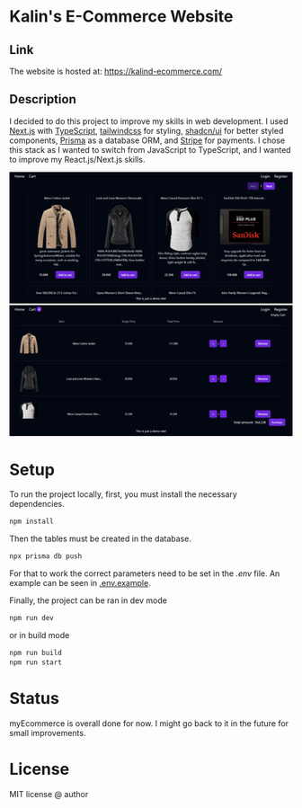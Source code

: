 # Kalin's E-Commerce Website

## Link
The website is hosted at: https://kalind-ecommerce.com/

## Description 
I decided to do this project to improve my skills in web development. I used [Next.js](https://nextjs.org/) with [TypeScript](https://www.typescriptlang.org/), [tailwindcss](https://tailwindcss.com/) for styling, [shadcn/ui](https://ui.shadcn.com/) for better styled components, [Prisma](https://www.prisma.io/) as a database ORM, and [Stripe](https://stripe.com/) for payments. I chose this stack as I wanted to switch from JavaScript to TypeScript, and I wanted to improve my React.js/Next.js skills.

![Image of the home page on Desktop](./github-images/desktop%20-%20home%20page.png)
![Image of the cart page on Desktop](./github-images/desktop%20-%20cart.png)

# Setup
To run the project locally, first, you must install the necessary dependencies.

```sh
npm install
```

Then the tables must be created in the database.
```sh 
npx prisma db push
```

For that to work the correct parameters need to be set in the *.env* file. An example can be seen in [.env.example](https://github.com/KalinD/myEcommerce).

Finally, the project can be ran in dev mode
```sh
npm run dev
```
or in build mode
```sh
npm run build
npm run start
```

# Status
myEcommerce is overall done for now. I might go back to it in the future for small improvements.

# License
MIT license @ author
